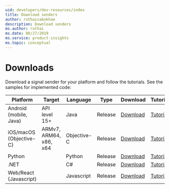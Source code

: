 ```yaml
---
uid: developers/dev-resources/index
title: Download senders
author: ruthaisabokhae
description: Download senders
ms.author: ruthai
ms.date: 08/27/2019
ms.service: product-insights
ms.topic: conceptual
---
```


# Downloads

Download a signal sender for your platform and follow the tutorials. See the samples for implemented code:

| Platform         | Target                 | Language  | Type  | Download | Tutorial | Sample |
|------------------|------------------------|-----------|-------|----------|-------------|---------|
| Android (mobile, Java)         |API level 15+     |Java       |Release| [Download](https://download.pi.dynamics.com/sdk/ProductInsightsSenders/pi_android_sdk.zip)                                                | [Tutorial](xref:developers/downloads/android-java)  |[Sample](https://download.pi.dynamics.com/sdk/ProductInsightsSamples/pi_android_sample.zip)|
| iOS/macOS (Objective-C) |ARMv7, ARM64, x86, x64  |Objective-C|Release| [Download](https://download.pi.dynamics.com/sdk/ProductInsightsSenders/pi_objc_sdk.zip)                                  | [Tutorial](xref:developers/downloads/ios-objc)      |[Sample](https://download.pi.dynamics.com/sdk/ProductInsightsSamples/pi_objc_sample.zip)|
| Python           |                        |Python     |Release| [Download](https://download.pi.dynamics.com/sdk/ProductInsightsSenders/pi_python_sdk.zip) | [Tutorial](xref:developers/downloads/python)        |[Sample](https://download.pi.dynamics.com/sdk/ProductInsightsSamples/pi_python_sample.zip)|
| .NET |                       |C#         |Release| [Download](https://download.pi.dynamics.com/sdk/ProductInsightsSenders/pi_csharp_sdk.zip)                                     | [Tutorial](xref:developers/downloads/dotnet)        |[Sample](https://download.pi.dynamics.com/sdk/ProductInsightsSamples/pi_csharp_sample.zip)|
| Web/React (Javascript)        |                        |Javascript |Release| [Download](https://download.pi.dynamics.com/sdk/ProductInsightsSenders/pi_js_sdk.zip)                      | [Tutorial](xref:developers/downloads/js)            |[Sample](https://download.pi.dynamics.com/sdk/ProductInsightsSamples/pi_js_sample.zip)|
